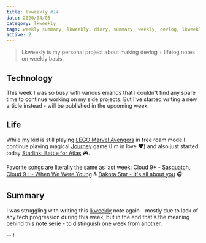 ```yaml
---
title: lkweekly #14
date: 2020/04/05
category: lkweekly
tags: weekly summary, lkweekly, diary, summary, weekly, devlog, lkweekly2020
active: 2
---
```


> Lkweekly is my personal project about making devlog + lifelog notes on weekly basis.

## Technology

This week I was so busy with various errands that I couldn't find any spare time to continue working on my side projects. But I've started writing a new article instead - will be published in the upcoming week.

## Life

While my kid is still playing [LEGO Marvel Avengers](https://www.playstation.com/en-gb/games/lego-marvels-avengers-ps4/) in free roam mode I continue playing magical [Journey](https://www.playstation.com/en-gb/games/journey-ps4/) game (I'm in love ❤️) and also just started today [Starlink: Battle for Atlas](https://www.playstation.com/en-us/games/starlink-battle-for-atlas-ps4/) 🎮.

Favorite songs are literally the same as last week: [Cloud 9+ - Sasquatch](https://open.spotify.com/track/3D7fCiY3zy2ay9l6KnqIIg?si=SgkT0f3cRCC2STfRQqc-TQ), [Cloud 9+ - When We Were Young](https://open.spotify.com/track/75QtXqJNXaEaB8JR38OUfr?si=qXmAPzRqRDqRD6BrIOTHZQ) & [Dakota Star - It's all about you](https://www.youtube.com/watch?v=-jI_NpFV70Y) 🎧

## Summary

I was struggling with writing this [lkweekly](/notes/?category=lkweekly) note again - mostly due to lack of any tech progression during this week, but in the end that's the meaning behind this note serie - to distinguish one week from another.

-- ł.
